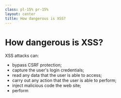 ```yaml
---
class: pl-15% pr-15%
layout: center
title: How dangerous is XSS?
---
```

<h1>How dangerous is XSS?</h1>

<Transform scale="1">

XSS attacks can:

- bypass CSRF protection;
- capture the user's login credentials;
- read any data that the user is able to access;
- carry out any action that the user is able to perform;
- inject malicious code the web site;
- perform <Anchor
  href="https://security.stackexchange.com/questions/206520/how-dangerous-is-xss"
  text="a plethora of other attacks."
  alt="How dangerous is XSS?" />

</Transform>

<!--
XSS attacks are serious and can lead to account impersonation, observing user behaviour, loading external content, stealing sensitive data, and more.

Check the OWASP [Cross Site Scripting Prevention Cheat Sheet](https://cheatsheetseries.owasp.org/cheatsheets/Cross_Site_Scripting_Prevention_Cheat_Sheet.html).
-->
